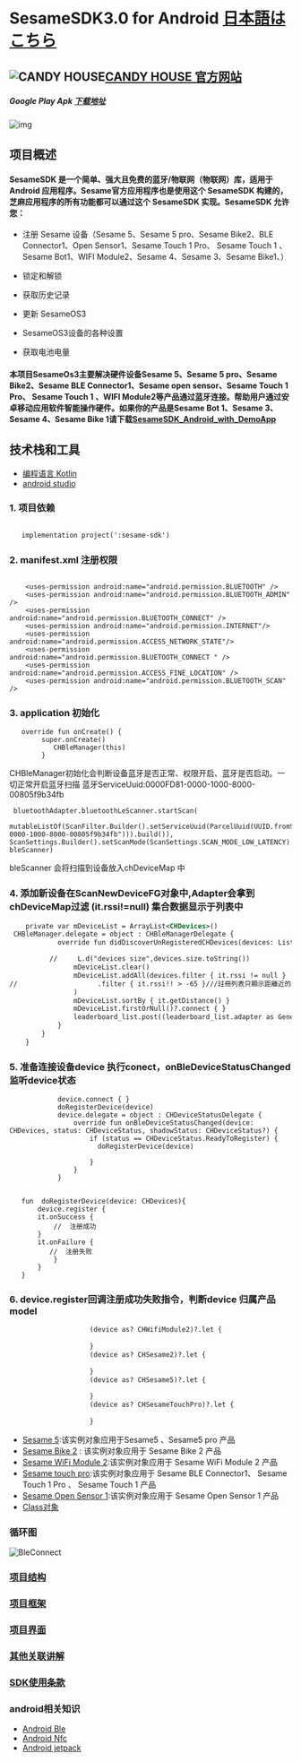 # SesameSDK3.0 for Android           	          [日本語はこちら](README_ja.md)
## ![CANDY HOUSE](https://jp.candyhouse.co/cdn/shop/files/3_eea4302e-b1ab-435d-8112-f97d85d5eda2.png?v=1682502225&width=18)[CANDY HOUSE 官方网站](https://jp.candyhouse.co/)

##### Google Play Apk [下载地址](https://play.google.com/store/apps/details?id=co.candyhouse.sesame2)
![img](./doc/img/SesameSDK_Swift.png)
## 项目概述
#### SesameSDK 是一个简单、强大且免费的蓝牙/物联网（物联网）库，适用于 Android 应用程序。Sesame官方应用程序也是使用这个 SesameSDK 构建的，芝麻应用程序的所有功能都可以通过这个 SesameSDK 实现。SesameSDK 允许您：

- 注册 Sesame 设备（Sesame 5、Sesame 5 pro、Sesame Bike2、BLE Connector1、Open Sensor1、Sesame Touch 1 Pro、 Sesame Touch 1 、Sesame Bot1、WIFI Module2、Sesame 4、Sesame 3、Sesame Bike1、）
- 锁定和解锁

- 获取历史记录
- 更新 SesameOS3
- SesameOS3设备的各种设置
- 获取电池电量
#### 本项目SesameOs3主要解决硬件设备Sesame 5、Sesame 5 pro、Sesame Bike2、Sesame BLE Connector1、Sesame open sensor、Sesame Touch 1 Pro、 Sesame Touch 1 、WIFI Module2等产品通过蓝牙连接。帮助用户通过安卓移动应用软件智能操作硬件。如果你的产品是Sesame Bot 1、Sesame 3、Sesame 4、Sesame Bike 1请下载[SesameSDK_Android_with_DemoApp](https://github.com/CANDY-HOUSE/SesameSDK_Android_with_DemoApp)

##  技术栈和工具
- [编程语言 Kotlin](https://kotlinlang.org/)
- [android studio](https://developer.android.com/studio)  
   
### 1. 项目依赖
```svg

   implementation project(':sesame-sdk')
```
### 2. manifest.xml 注册权限
```agsl
   
    <uses-permission android:name="android.permission.BLUETOOTH" />
    <uses-permission android:name="android.permission.BLUETOOTH_ADMIN" />
    <uses-permission android:name="android.permission.BLUETOOTH_CONNECT" />
    <uses-permission android:name="android.permission.INTERNET"/>
    <uses-permission android:name="android.permission.ACCESS_NETWORK_STATE"/>
    <uses-permission android:name="android.permission.BLUETOOTH_CONNECT " />
    <uses-permission android:name="android.permission.ACCESS_FINE_LOCATION" />
    <uses-permission android:name="android.permission.BLUETOOTH_SCAN" />
```
### 3. application 初始化
```agsl
   override fun onCreate() {
        super.onCreate()
           CHBleManager(this)
        }
```
CHBleManager初始化会判断设备蓝牙是否正常、权限开启、蓝牙是否启动。一切正常开启蓝牙扫描
蓝牙ServiceUuid:0000FD81-0000-1000-8000-00805f9b34fb
```agsl
 bluetoothAdapter.bluetoothLeScanner.startScan(
 mutableListOf(ScanFilter.Builder().setServiceUuid(ParcelUuid(UUID.fromString("0000FD81-0000-1000-8000-00805f9b34fb"))).build()), ScanSettings.Builder().setScanMode(ScanSettings.SCAN_MODE_LOW_LATENCY).build(), bleScanner)

```
bleScanner 会将扫描到设备放入chDeviceMap 中

### 4. 添加新设备在ScanNewDeviceFG对象中,Adapter会拿到chDeviceMap过滤 (it.rssi!=null) 集合数据显示于列表中
```svg
    private var mDeviceList = ArrayList<CHDevices>()
 CHBleManager.delegate = object : CHBleManagerDelegate {
            override fun didDiscoverUnRegisteredCHDevices(devices: List<CHDevices>) {

          //     L.d("devices size",devices.size.toString())
                mDeviceList.clear()
                mDeviceList.addAll(devices.filter { it.rssi != null }
//                    .filter { it.rssi!! > -65 }///註冊列表只顯示距離近的
                )
                mDeviceList.sortBy { it.getDistance() }
                mDeviceList.firstOrNull()?.connect { }
                leaderboard_list.post((leaderboard_list.adapter as GenericAdapter<*>)::notifyDataSetChanged)
            }
        }
    }
```
### 5. 准备连接设备device 执行conect，onBleDeviceStatusChanged 监听device状态
```agsl
            device.connect { }
            doRegisterDevice(device)
            device.delegate = object : CHDeviceStatusDelegate {
                override fun onBleDeviceStatusChanged(device: CHDevices, status: CHDeviceStatus, shadowStatus: CHDeviceStatus?) {
                    if (status == CHDeviceStatus.ReadyToRegister) {
                      doRegisterDevice(device)
                       
                    }
                }
            }
            
           
   fun  doRegisterDevice(device: CHDevices){
       device.register {
       it.onSuccess {
           //  注册成功
       }
       it.onFailure {
          //  注册失败
           }
       }
   }
```
### 6. device.register回调注册成功失败指令，判断device 归属产品 model
```svg
                    (device as? CHWifiModule2)?.let {
                     
                    }
                    (device as? CHSesame2)?.let {
                     
                    }
                    (device as? CHSesame5)?.let {
                    
                    }
                    (device as? CHSesameTouchPro)?.let {
                       
                    }

```
- [Sesame 5](doc/command/sesame5fun.md):该实例对象应用于Sesame5 、Sesame5 pro 产品
- [Sesame Bike 2](doc/command/sesamebike2fun.md) : 该实例对象应用于 Sesame Bike 2 产品
- [Sesame WiFi Module 2](doc/command/sesamewifimodule.md):该实例对象应用于 Sesame WiFi Module 2 产品
- [Sesame touch pro](doc/command/sesametouchpro.md):该实例对象应用于 Sesame BLE Connector1、 Sesame Touch 1 Pro 、  Sesame Touch 1 产品
- [Sesame Open Sensor 1](doc/command/sesame_open_sensor.md):该实例对象应用于  Sesame Open Sensor 1 产品
- [Class对象](doc/class/allclass.md)
### 循环图
![BleConnect](doc/bleprotocol/BleConnect.svg)

### [项目结构](./doc/product_structure.md)
### [项目框架](./doc/Sesame_framework.md)
### [项目界面](./doc/APP_instroduce.md)
###  [其他关联讲解](./doc/sesame_code.md)
### [SDK使用条款](https://jp.candyhouse.co/pages/sesamesdk%E5%88%A9%E7%94%A8%E8%A6%8F%E7%B4%84)
 ### android相关知识
- [Android Ble](https://developer.android.com/guide/topics/connectivity/bluetooth-le?hl=zh-cn)
- [Android Nfc](https://developer.android.com/guide/topics/connectivity/nfc?hl=zh-cn)
- [Android jetpack](https://developer.android.com/jetpack?hl=zh-cn)





